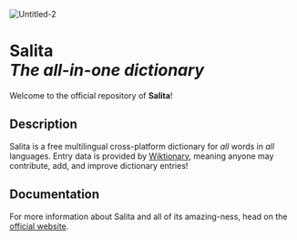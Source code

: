 <!--
 Copyright (c) 2022 Tudlang
 
 This Source Code Form is subject to the terms of the Mozilla Public
 License, v. 2.0. If a copy of the MPL was not distributed with this
 file, You can obtain one at http://mozilla.org/MPL/2.0/.
-->
![Untitled-2](https://github.com/tudlang/salita/assets/69418786/5f785684-a52c-452a-af78-c73ae6edf011)
# **Salita** <br/>*The all-in-one dictionary*

Welcome to the official repository of **Salita**!

## Description
Salita is a free multilingual cross-platform dictionary for *all* words in *all* languages. Entry data is provided by [Wiktionary](https://wiktionary.org), meaning anyone may contribute, add, and improve dictionary entries!

## Documentation
For more information about Salita and all of its amazing-ness, head on the [official website](https://tudlang.github.io/salita-doc/).
